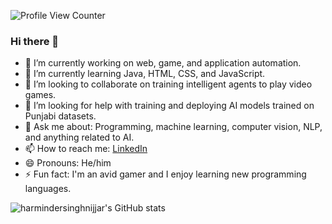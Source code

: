 ![Profile View Counter](https://komarev.com/ghpvc/?username=harmindersinghnijjar&color=red)

### Hi there 👋

- 🔭 I’m currently working on web, game, and application automation.
- 🌱 I’m currently learning Java, HTML, CSS, and JavaScript.
- 👯 I’m looking to collaborate on training intelligent agents to play video games.
- 🤔 I’m looking for help with training and deploying AI models trained on Punjabi datasets. 
- 💬 Ask me about: Programming, machine learning, computer vision, NLP, and anything related to AI.
- 📫 How to reach me: [LinkedIn](https://www.linkedin.com/in/harmindersinghnijjar/)
- 😄 Pronouns: He/him
- ⚡ Fun fact: I'm an avid gamer and I enjoy learning new programming languages.

![harmindersinghnijjar's GitHub stats](https://github-readme-stats.vercel.app/api?username=harmindersinghnijjar&show_icons=true&count_private=true&include_all_commits=true&theme=codeSTACKr&title_color=e73737&icon_color=e73737&border_color=0d1017&bg_color=0e1118)

<!--
**harmindersinghnijjar/harmindersinghnijjar** is a ✨ _special_ ✨ repository because its `README.md` (this file) appears on your GitHub profile.

-->
